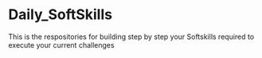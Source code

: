 # Daily_SoftSkills
This is the respositories for building step by step your Softskills required to execute your current challenges
